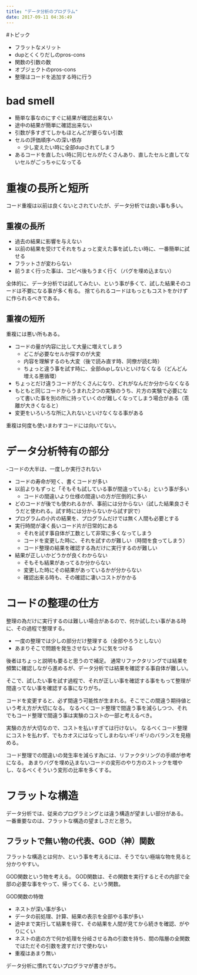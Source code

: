 ```yaml
---
title: "データ分析のプログラム"
date: 2017-09-11 04:36:49
---
```


#トピック

- フラットなメリット
- dupとくくりだしのpros-cons
- 関数の引数の数
- オブジェクトのpros-cons
- 整理はコードを追加する時に行う


# bad smell

- 簡単な事なのにすぐに結果が確認出来ない
- 途中の結果が簡単に確認出来ない
- 引数が多すぎてしかもほとんどが要らない引数
- セルの評価順序への深い依存
   - 少し変えたい時に全部dupされてしまう
- あるコードを直したい時に同じセルがたくさんあり、直したセルと直してないセルがごっちゃになってる

# 重複の長所と短所

コード重複は以前は良くないとされていたが、データ分析では良い事も多い。


## 重複の長所

- 過去の結果に影響を与えない
- 以前の結果を受けてそれをちょっと変えた事を試したい時に、一番簡単に試せる
- フラットさが変わらない
- 前うまく行った事は、コピペ後もうまく行く（バグを埋め込まない）

全体的に、データ分析では試してみたい、という事が多くて、試した結果そのコードは不要になる事が多く有る。
捨てられるコードはもっともコストをかけずに作られるべきである。

## 重複の短所

重複には悪い所もある。

- コードの量が内容に比して大量に増えてしまう
   - どこが必要なセルか探すのが大変
   - 内容を理解するのも大変（後で読み直す時、同僚が読む時） 
   - ちょっと違う事を試す時に、全部dupしないといけなくなる（どんどん増える悪循環）
- ちょっとだけ違うコードがたくさんになり、どれがなんだか分からなくなる
- もともと同じコードからうまれた2つの実験のうち、片方の実験で必要になって書いた事を別の所に持っていくのが難しくなってしまう場合がある（乖離が大きくなると）
- 変更をいろいろな所に入れないといけなくなる事がある

重複は何度も使いまわすコードには向いてない。

# データ分析特有の部分

-コードの大半は、一度しか実行されない
  - コードの寿命が短く、書くコードが多い
- 以前よりもずっと「そもそも試している事が間違っている」という事が多い
  - コードの間違いより仕様の間違いの方が圧倒的に多い
- どのコードが後でも使われるかが、事前には分からない（試した結果良さそうだと使われる。試す時には分からないから試す訳で）
- プログラムの小片の結果を、プログラムだけでは無く人間も必要とする
- 実行時間が凄く長いコード片が日常的にある
  - それを試す事自体が工数として非常に多くなってしまう
  - コードを変更した時に、それを試すのが難しい（時間を食ってしまう）
  - コード整理の結果を確認する為だけに実行するのが難しい
- 結果が正しいかどうかが良くわからない
   - そもそも結果があってるか分からない
   - 変更した時にその結果があっているかが分からない
   - 確認出来る時も、その確認に凄いコストがかかる


# コードの整理の仕方

整理の為だけに実行するのは難しい場合があるので、何か試したい事がある時に、その過程で整理する。

- 一度の整理では少しの部分だけ整理する（全部やろうとしない）
- あまりそこで問題を発生させないように気をつける


後者はちょっと説明も要ると思うので補足。
通常リファクタリングでは結果を頻繁に確認しながら進めるが、データ分析では結果を確認する事自体が難しい。

そこで、試したい事を試す過程で、それが正しい事を確認する事をもって整理が間違ってない事を確認する事になりがち。

コードを変更すると、必ず間違う可能性が生まれる。そこでこの間違う期待値という考え方が大切になる。
なるべくコード整理で間違う事を減らしつつ、それでもコード整理で間違う事は実験のコストの一部と考えるべき。

実験の方が大切なので、コストを払いすぎては行けない。
なるべくコード整理にコストを払わず、でもカオスにはなってしまわないギリギリのバランスを見極める。

コード整理での間違いの発生率を減らす為には、リファクタリングの手順が参考になる。
あまりバグを埋め込まないコードの変形のやり方のストックを増やし、なるべくそういう変形の比率を多くする。

# フラットな構造

データ分析では、従来のプログラミングとは違う構造が望ましい部分がある。
一番重要なのは、フラットな構造の望ましさだと思う。

## フラットで無い物の代表、GOD（神）関数

フラットな構造とは何か、という事を考えるには、そうでない極端な物を見ると分かりやすい。

GOD関数という物を考える。
GOD関数は、その関数を実行するとその内部で全部の必要な事をやって、帰ってくる、という関数。

GOD関数の特徴

- ネストが深い事が多い
- データの前処理、計算、結果の表示を全部やる事が多い
- 途中まで実行して結果を得て、その結果を人間が見てから続きを確認、がやりにくい
- ネストの底の方で何か処理を分岐させる為の引数を持ち、間の階層の全関数ではただその引数を渡すだけで使わない
- 重複はあまり無い

データ分析に慣れてないプログラマが書きがち。
